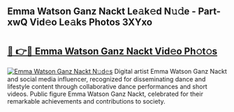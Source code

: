 ## Emma Watson Ganz Nackt Le𝚊k𝚎d N𝚞𝚍e - Part-xwQ Vid𝚎o Le𝚊ks Photos 3XYxo

# <h2><a href="http://fb5gc7.evod.top/?m=Emma+Watson+Ganz+Nackt">🔗 👉🔴 Emma Watson Ganz Nackt Vid𝚎o Ph𝚘t𝚘s</a></h2>

[![Emma Watson Ganz Nackt N𝚞d𝚎s](https://i.imgur.com/8V9OHl7.gif)](http://fb5gc7.evod.top/?m=Emma+Watson+Ganz+Nackt)
Digital artist Emma Watson Ganz Nackt and social media influencer, recognized for disseminating dance and lifestyle content through collaborative dance performances and short videos. Public figure Emma Watson Ganz Nackt, celebrated for their remarkable achievements and contributions to society. 
